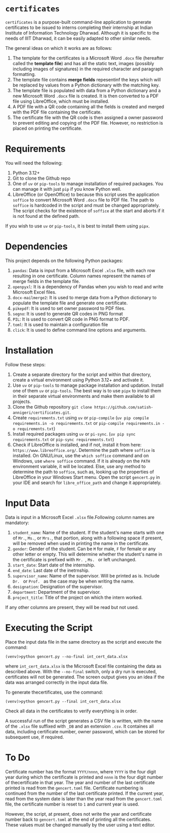 # `certificates`

`certificates` is a purpose-built command-line application to generate certificates to be issued to interns completing their internship at Indian Institute of Information Technology Dharwad. Although it is specific to the needs of IIIT Dharwad, it can be easily adapted to other similar needs.

The general ideas on which it works are as follows:

1. The template for the certificates is a Microsoft Word `.docx` file (hereafter called the **template file**) and has all the static text, images (possibly including images of signatures) in the required character and paragraph formatting.
2. The template file contains **merge fields** repesentinf the keys which will be replaced by values from a Python dictionary with the matching key.
3. The template file is populated with data from a Python dictionary and a new Microsoft Word `.docx` file is created. It is then converted to a PDF file using LibreOffice, which must be installed.
4. A PDF file with a QR code containing all the fields is created and merged with the PDF file containing the certificate.
5. The certificate file with the QR code is then assigned a owner password to prevent editing and copying of the PDF file. However, no restriction is placed on printing the certificate.

# Requirements
You will need the following:
1. Python 3.12+
2. Git to clone the Github repo
3. One of `uv` or `pip-tools` to manage installation of required packages. You can manage it with just `pip` if you know Python well.
4. LibreOffice (or OpenOffice) to because this script uses the application `soffice` to convert Microsoft Word `.docx` file to PDF file. The path to `soffice` is hardcoded in the script and must be changed appropriately. The script checks for the existence of `soffice` at the start and aborts if it is not found at the defined path.

If you wish to use `uv` or `pip-tools`, it is best to install them using `pipx`.

# Dependencies
This project depends on the following Python packages:

1. `pandas`: Data is input from a Microsoft Excel `.xlsx` file, with each row resulting in one certificate. Column names represent the names of merge fields in the template file.
2. `openpyxl`: It is a dependency of Pandas when you wish to read and write Microsoft Excel files.
3. `docx-mailmerge2`: It is used to merge data from a Python dictionary to populate the template file and generate one certificate.
4. `pikepdf`: It is used to set owner password to PDF files.
5. `segno`: It is used to generate QR codes in PNG format
6. `PIL`: It is used to convert QR code in PNG format to PDF.
7. `toml`: It is used to maintain a configuration file
8. `click`: It is used to define command line options and arguments.

# Installation
Follow these steps:

1. Create a separate directory for the script and within that directory, create a virtual environment using Python 3.12+ and activate it.
2. Use `uv` or `pip-tools` to manage package installation and updation. Install one of them `uv` or `pip-tools`. The best way is to use `pipx` to install them in their separate virtual environments and make them available to all projects.
3. Clone the Github repository `git clone https://github.com/satish-annigeri/certificates.git`.
4. Create `requirements.txt` using `uv` or `pip-compile` (`uv pip compile requirements.in -o requirements.txt` or `pip-compile requirements.in -o requirements.txt`)
5. Install required packages using `uv` or `pi-sync`. (`uv pip sync requirements.txt` or `pip-sync requirements.txt`)
6. Check if LibreOffice is installed, and if not, install it from here: `https://www.libreoffice.org/`. Determine the path where `soffice` is installed. On GNU/Linux, use the `which soffice` command and on Windows, use `where soffice` command. If it is already on the `PATH` environment variable, it will be located. Else, use any method to determine the path to `soffice`, such as, looking up the properties of LibreOffice in your Windows Start menu. Open the script `gencert.py` in your IDE and search for `libre_office_path` and change it appropriately.

# Input Data
Data is input in a Microsoft Excel `.xlsx` file.Following column names are mandatory:
1. `student_name`: Name of the student. If the student's name starts with one of `Mr.`, `Ms.`, or `Mrs.`, that portion, along with a following space if present, will be removed when used in printing the name in the certificate.
2. `gender`: Gender of the student. Can be `M` for male, `F` for female or any other letter or empty. This will determine whether the student's name in the certificate is prefixed with `Mr. `, `Ms. ` or left unchanged.
3. `start_date`: Start date of the internship.
4. `end_date`: Last date of the inetrnship.
5. `supervisor_name`: Name of the supervisor. Will be printed as is. Include `Dr. ` or `Prof. ` as the case may be when writing the name.
6. `designation`: Designation of the supervisor.
7. `department`: Department of the supervisor.
8. `project_title`: Title of the project on which the intern worked.

If any other columns are present, they will be read but not used.

# Executing the Script
Place the input data file in the same directory as the script and execute the command:

`(venv)>python gencert.py --no-final int_cert_data.xlsx`

where `int_cert_data.xlsx` is the Microsoft Excel file containing the data as described above. With the `--no-final` switch, only a dry run is executed, certificates will not be generated. The screen output gives you an idea if the data was arranged correctly in the input data file.

To generate thecertificates, use the command:

`(venv)>python gencert.py --final int_cert_data.xlsx`

Check all data in the certificates to verify everything is in order.

A successful run of the script generates a CSV file is written, with the name of the `.xlsx` file suffixed with `_DB` and an extension `.csv`. It containes all data, including certificate number, owner password, which can be stored for subsequent use, if required.

# To Do
Certificate number has the format `YYYY/nnnn`, where `YYYY` is the four digit year during which the certificate is printed and `nnnn` is the four digit number of thecertificate in that year. The year and number of the last certificate printed is read from the `gencert.toml` file. Certificate numbering is continued from the number of the last certificate printed. If the current year, read from the system date is later than the year read from the `gencert.toml` file, the certificate number is reset to `1` and current year is used.

However, the script, at present, does not write the year and certificate number back to `gencert.toml` at the end of printing all the certificates. These values must be changed manually by the user using a text editor.
